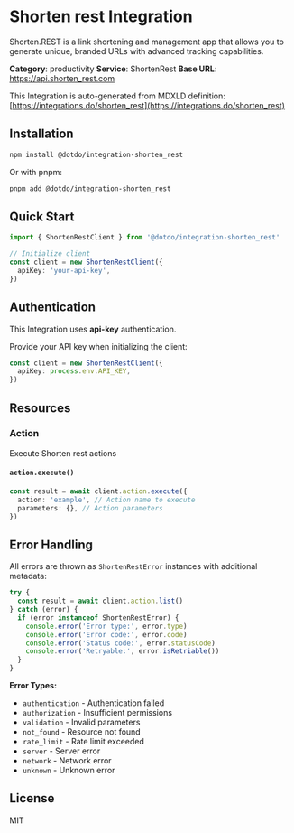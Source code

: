 # Shorten rest Integration

Shorten.REST is a link shortening and management app that allows you to generate unique, branded URLs with advanced tracking capabilities.

**Category**: productivity
**Service**: ShortenRest
**Base URL**: https://api.shorten_rest.com

This Integration is auto-generated from MDXLD definition: [https://integrations.do/shorten_rest](https://integrations.do/shorten_rest)

## Installation

```bash
npm install @dotdo/integration-shorten_rest
```

Or with pnpm:

```bash
pnpm add @dotdo/integration-shorten_rest
```

## Quick Start

```typescript
import { ShortenRestClient } from '@dotdo/integration-shorten_rest'

// Initialize client
const client = new ShortenRestClient({
  apiKey: 'your-api-key',
})
```

## Authentication

This Integration uses **api-key** authentication.

Provide your API key when initializing the client:

```typescript
const client = new ShortenRestClient({
  apiKey: process.env.API_KEY,
})
```

## Resources

### Action

Execute Shorten rest actions

#### `action.execute()`

```typescript
const result = await client.action.execute({
  action: 'example', // Action name to execute
  parameters: {}, // Action parameters
})
```

## Error Handling

All errors are thrown as `ShortenRestError` instances with additional metadata:

```typescript
try {
  const result = await client.action.list()
} catch (error) {
  if (error instanceof ShortenRestError) {
    console.error('Error type:', error.type)
    console.error('Error code:', error.code)
    console.error('Status code:', error.statusCode)
    console.error('Retryable:', error.isRetriable())
  }
}
```

**Error Types:**

- `authentication` - Authentication failed
- `authorization` - Insufficient permissions
- `validation` - Invalid parameters
- `not_found` - Resource not found
- `rate_limit` - Rate limit exceeded
- `server` - Server error
- `network` - Network error
- `unknown` - Unknown error

## License

MIT
